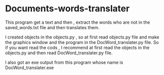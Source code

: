 # Documents-words-translater
This program get a text and then , extract the words who are not in the saved_words.txt file and then translates them.

I created objects in the objects.py , so at first read objects.py file
and make the graphics window and the program in the DocWord_translater.py file.
So if you want read the cods , I recommend at first read the objects in the objects.py and then read DocWord_translater.py file.

I also got an exe output from this program whose name is DocWord_translater.exe
